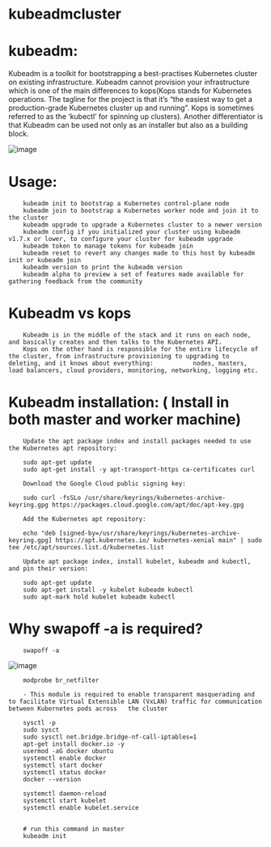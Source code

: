 # kubeadmcluster

# kubeadm:

Kubeadm is a toolkit for bootstrapping a best-practises Kubernetes cluster on existing infrastructure. Kubeadm cannot provision your infrastructure which is one of the main differences to kops(Kops stands for Kubernetes operations. The tagline for the project is that it’s “the easiest way to get a production-grade Kubernetes cluster up and running”. Kops is sometimes referred to as the ‘kubectl’ for spinning up clusters). 
Another differentiator is that Kubeadm can be used not only as an installer but also as a building block.

![image](https://user-images.githubusercontent.com/54719289/111772552-e69d1380-88a4-11eb-974f-6d837c37c142.png)

# Usage:

        kubeadm init to bootstrap a Kubernetes control-plane node
        kubeadm join to bootstrap a Kubernetes worker node and join it to the cluster
        kubeadm upgrade to upgrade a Kubernetes cluster to a newer version
        kubeadm config if you initialized your cluster using kubeadm v1.7.x or lower, to configure your cluster for kubeadm upgrade
        kubeadm token to manage tokens for kubeadm join
        kubeadm reset to revert any changes made to this host by kubeadm init or kubeadm join
        kubeadm version to print the kubeadm version
        kubeadm alpha to preview a set of features made available for gathering feedback from the community

# Kubeadm vs kops

        Kubeadm is in the middle of the stack and it runs on each node, and basically creates and then talks to the Kubernetes API.
        Kops on the other hand is responsible for the entire lifecycle of the cluster, from infrastructure provisioning to upgrading to deleting, and it knows about everything:           nodes, masters, load balancers, cloud providers, monitoring, networking, logging etc.

# Kubeadm installation: ( Install in both master and worker machine)


        Update the apt package index and install packages needed to use the Kubernetes apt repository:

        sudo apt-get update
        sudo apt-get install -y apt-transport-https ca-certificates curl
        
        Download the Google Cloud public signing key:

        sudo curl -fsSLo /usr/share/keyrings/kubernetes-archive-keyring.gpg https://packages.cloud.google.com/apt/doc/apt-key.gpg

        Add the Kubernetes apt repository:

        echo "deb [signed-by=/usr/share/keyrings/kubernetes-archive-keyring.gpg] https://apt.kubernetes.io/ kubernetes-xenial main" | sudo tee /etc/apt/sources.list.d/kubernetes.list

        Update apt package index, install kubelet, kubeadm and kubectl, and pin their version:

        sudo apt-get update
        sudo apt-get install -y kubelet kubeadm kubectl
        sudo apt-mark hold kubelet kubeadm kubectl
        
        
# Why swapoff -a is required?

        swapoff -a
        
![image](https://user-images.githubusercontent.com/54719289/111790500-2a4e4800-88ba-11eb-80c0-bc8fb93c7122.png)


        modprobe br_netfilter
        
        - This module is required to enable transparent masquerading and to facilitate Virtual Extensible LAN (VxLAN) traffic for communication between Kubernetes pods across   the cluster
        
        sysctl -p
        sudo sysct
        sudo sysctl net.bridge.bridge-nf-call-iptables=1
        apt-get install docker.io -y
        usermod -aG docker ubuntu
        systemctl enable docker
        systemctl start docker
        systemctl status docker
        docker --version
        
        systemctl daemon-reload
        systemctl start kubelet
        systemctl enable kubelet.service
        
        
        # run this command in master
        kubeadm init
        
        
        
